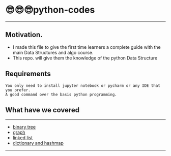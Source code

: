 # 😎😎😎python-codes
---
## Motivation.
- I made this file to give the first time learners a complete guide with the main Data Structures and algo course.
- This repo. will give them the knowledge of the python Data Structure

## Requirements
    You only need to install jupyter notebook or pycharm or any IDE that you prefer.
    A good command over the basis python programming.

## What have we covered 
---
- [binary tree](binary%20tree.ipynb)
- [graph](graph.ipynb)
- [linked list](linked%20list.ipynb)
- [dictionary and hashmap](dictionary%20and%20hashmap.ipynb)

---
